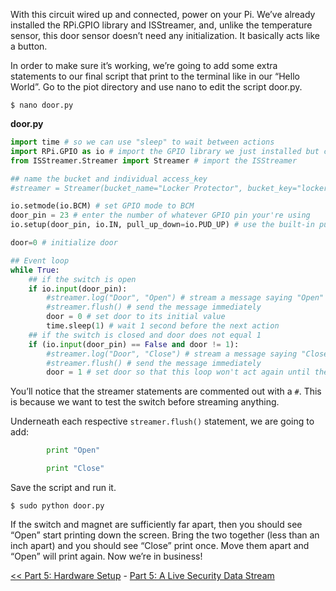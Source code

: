 With this circuit wired up and connected, power on your Pi. We’ve already installed the RPi.GPIO library and ISStreamer, and, unlike the temperature sensor, this door sensor doesn’t need any initialization. It basically acts like a button.

In order to make sure it’s working, we’re going to add some extra statements to our final script that print to the terminal like in our “Hello World”. Go to the piot directory and use nano to edit the script door.py.

```
$ nano door.py
```

**door.py**

```python
import time # so we can use "sleep" to wait between actions
import RPi.GPIO as io # import the GPIO library we just installed but call it "io"
from ISStreamer.Streamer import Streamer # import the ISStreamer

## name the bucket and individual access_key
#streamer = Streamer(bucket_name="Locker Protector", bucket_key="locker_protector", access_key="YOUR_ACCESS_KEY_HERE")

io.setmode(io.BCM) # set GPIO mode to BCM
door_pin = 23 # enter the number of whatever GPIO pin your're using
io.setup(door_pin, io.IN, pull_up_down=io.PUD_UP) # use the built-in pull-up resistor

door=0 # initialize door

## Event loop
while True:
    ## if the switch is open
    if io.input(door_pin):
        #streamer.log("Door", "Open") # stream a message saying "Open"
        #streamer.flush() # send the message immediately
        door = 0 # set door to its initial value
        time.sleep(1) # wait 1 second before the next action
    ## if the switch is closed and door does not equal 1
    if (io.input(door_pin) == False and door != 1):
        #streamer.log("Door", "Close") # stream a message saying "Close"
        #streamer.flush() # send the message immediately
        door = 1 # set door so that this loop won't act again until the switch has been opened
```

You’ll notice that the streamer statements are commented out with a `#`. This is because we want to test the switch before streaming anything.

Underneath each respective `streamer.flush()` statement, we are going to add:

```python
        print "Open"
```

```python
        print "Close"
```

Save the script and run it.

```
$ sudo python door.py
```

If the switch and magnet are sufficiently far apart, then you should see “Open” start printing down the screen. Bring the two together (less than an inch apart) and you should see “Close” print once. Move them apart and “Open” will print again. Now we’re in business!


[<< Part 5: Hardware Setup](Part-5.-Hardware-Setup) - [Part 5: A Live Security Data Stream](Part-5.-A-Live-Security-Data-Stream)
